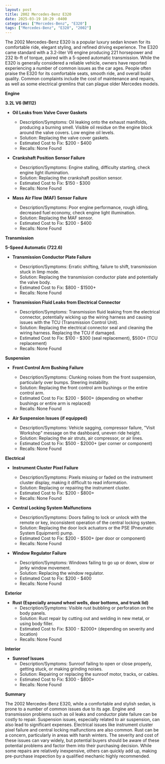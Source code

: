 ```yaml
---
layout: post
title: 2002 Mercedes-Benz E320
date: 2025-03-19 10:29 -0400
categories: ["Mercedes-Benz", "E320"]
tags: ["Mercedes-Benz", "E320", "2002"]
---
```

The 2002 Mercedes-Benz E320 is a popular luxury sedan known for its comfortable ride, elegant styling, and refined driving experience. The E320 came standard with a 3.2-liter V6 engine producing 221 horsepower and 232 lb-ft of torque, paired with a 5-speed automatic transmission. While the E320 is generally considered a reliable vehicle, owners have reported experiencing a number of common issues as the car ages. People often praise the E320 for its comfortable seats, smooth ride, and overall build quality. Common complaints include the cost of maintenance and repairs, as well as some electrical gremlins that can plague older Mercedes models.

**Engine**

**3.2L V6 (M112)**

*   **Oil Leaks from Valve Cover Gaskets**
    *   Description/Symptoms: Oil leaking onto the exhaust manifolds, producing a burning smell. Visible oil residue on the engine block around the valve covers. Low engine oil levels.
    *   Solution: Replacing the valve cover gaskets.
    *   Estimated Cost to Fix: $200 - $400
    *   Recalls: None Found

*   **Crankshaft Position Sensor Failure**
    *   Description/Symptoms: Engine stalling, difficulty starting, check engine light illumination.
    *   Solution: Replacing the crankshaft position sensor.
    *   Estimated Cost to Fix: $150 - $300
    *   Recalls: None Found

*   **Mass Air Flow (MAF) Sensor Failure**
    *   Description/Symptoms: Poor engine performance, rough idling, decreased fuel economy, check engine light illumination.
    *   Solution: Replacing the MAF sensor.
    *   Estimated Cost to Fix: $200 - $400
    *   Recalls: None Found

**Transmission**

**5-Speed Automatic (722.6)**

*   **Transmission Conductor Plate Failure**
    *   Description/Symptoms: Erratic shifting, failure to shift, transmission stuck in limp mode.
    *   Solution: Replacing the transmission conductor plate and potentially the valve body.
    *   Estimated Cost to Fix: $800 - $1500+
    *   Recalls: None Found

*   **Transmission Fluid Leaks from Electrical Connector**
    *   Description/Symptoms: Transmission fluid leaking from the electrical connector, potentially wicking up the wiring harness and causing issues with the TCU (Transmission Control Unit).
    *   Solution: Replacing the electrical connector seal and cleaning the wiring harness. Replacing the TCU if damaged.
    *   Estimated Cost to Fix: $100 - $300 (seal replacement), $500+ (TCU replacement)
    *   Recalls: None Found

**Suspension**

*   **Front Control Arm Bushing Failure**
    *   Description/Symptoms: Clunking noises from the front suspension, particularly over bumps. Steering instability.
    *   Solution: Replacing the front control arm bushings or the entire control arm.
    *   Estimated Cost to Fix: $200 - $600+ (depending on whether bushings or entire arm is replaced)
    *   Recalls: None Found

*   **Air Suspension Issues (if equipped)**
    *   Description/Symptoms: Vehicle sagging, compressor failure, "Visit Workshop" message on the dashboard, uneven ride height.
    *   Solution: Replacing the air struts, air compressor, or air lines.
    *   Estimated Cost to Fix: $500 - $2000+ (per corner or component)
    *   Recalls: None Found

**Electrical**

*   **Instrument Cluster Pixel Failure**
    *   Description/Symptoms: Pixels missing or faded on the instrument cluster display, making it difficult to read information.
    *   Solution: Replacing or repairing the instrument cluster.
    *   Estimated Cost to Fix: $200 - $800+
    *   Recalls: None Found

*   **Central Locking System Malfunctions**
    *   Description/Symptoms: Doors failing to lock or unlock with the remote or key, inconsistent operation of the central locking system.
    *   Solution: Replacing the door lock actuators or the PSE (Pneumatic System Equipment) pump.
    *   Estimated Cost to Fix: $200 - $500+ (per door or component)
    *   Recalls: None Found

*   **Window Regulator Failure**
    *   Description/Symptoms: Windows failing to go up or down, slow or jerky window movement.
    *   Solution: Replacing the window regulator.
    *   Estimated Cost to Fix: $200 - $400
    *   Recalls: None Found

**Exterior**

*   **Rust (Especially around wheel wells, door bottoms, and trunk lid)**
    *   Description/Symptoms: Visible rust bubbling or perforation on the body panels.
    *   Solution: Rust repair by cutting out and welding in new metal, or using body filler.
    *   Estimated Cost to Fix: $300 - $2000+ (depending on severity and location)
    *   Recalls: None Found

**Interior**

*   **Sunroof Issues**
    *   Description/Symptoms: Sunroof failing to open or close properly, getting stuck, or making grinding noises.
    *   Solution: Repairing or replacing the sunroof motor, tracks, or cables.
    *   Estimated Cost to Fix: $300 - $800+
    *   Recalls: None Found

**Summary**

The 2002 Mercedes-Benz E320, while a comfortable and stylish sedan, is prone to a number of common issues due to its age. Engine and transmission problems such as oil leaks and conductor plate failure can be costly to repair. Suspension issues, especially related to air suspension, can also lead to significant expenses. Electrical issues like instrument cluster pixel failure and central locking malfunctions are also common. Rust can be a concern, particularly in areas with harsh winters. The severity and cost of these issues can vary widely, but potential buyers should be aware of these potential problems and factor them into their purchasing decision. While some repairs are relatively inexpensive, others can quickly add up, making pre-purchase inspection by a qualified mechanic highly recommended.


